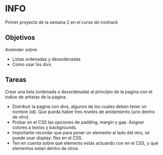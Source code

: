 # INFO

Primer proyecto de la semana 2 en el curso de ironhack 

## Objetivos

Aorender sobre:
- Listas ordenadas y desordenadas
- Como usar los divs


## Tareas

Crear una lista (ordenada o desordenada) al principio de la pagina con el indice de artistas de la página.

- Distribuir la pagina con divs, algunos de los cuales deben tener un nombre (id). Que pueda haber tres niveles de anidamiento (uno dentro de otro).
- Probar en el CSS las opciones de padding, margin y gap. Asignar colores a textos y backgrounds.
- Importante recordar que para poner un elemento al lado del otro, se puede usar display: flex en el CSS.
- Ten en cuenta sobre qué elemento estás actuando con en el CSS, y qué elementos estan dentro de otros